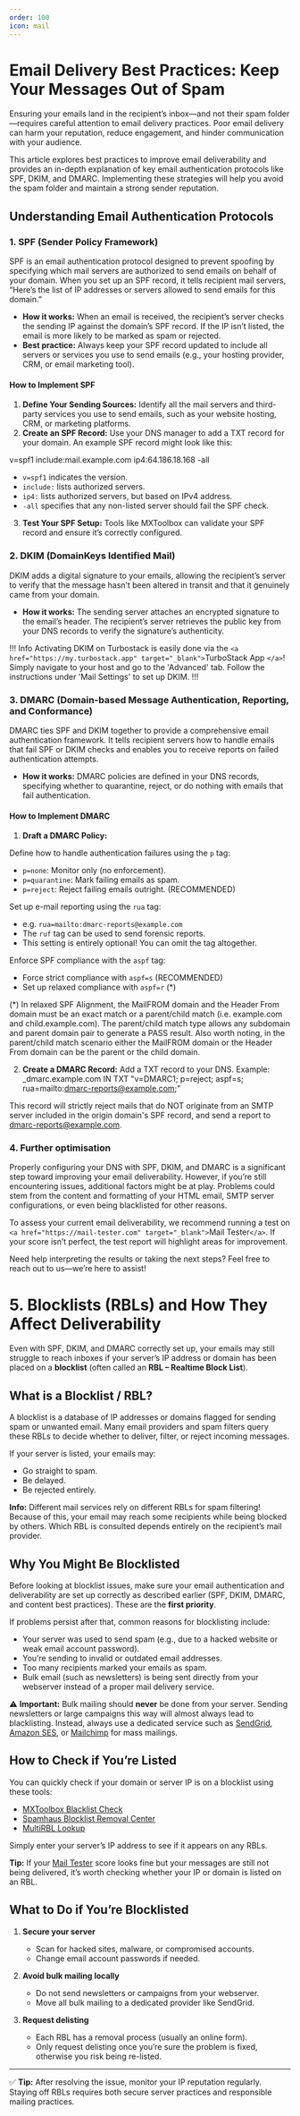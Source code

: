 ```yaml
---
order: 100
icon: mail
---
```

# Email Delivery Best Practices: Keep Your Messages Out of Spam
Ensuring your emails land in the recipient’s inbox—and not their spam folder—requires careful attention to email delivery practices. Poor email delivery can harm your reputation, reduce engagement, and hinder communication with your audience.

This article explores best practices to improve email deliverability and provides an in-depth explanation of key email authentication protocols like SPF, DKIM, and DMARC. Implementing these strategies will help you avoid the spam folder and maintain a strong sender reputation.

## Understanding Email Authentication Protocols

### 1. SPF (Sender Policy Framework)
SPF is an email authentication protocol designed to prevent spoofing by specifying which mail servers are authorized to send emails on behalf of your domain. When you set up an SPF record, it tells recipient mail servers, “Here’s the list of IP addresses or servers allowed to send emails for this domain.”

- **How it works:** When an email is received, the recipient’s server checks the sending IP against the domain’s SPF record. If the IP isn’t listed, the email is more likely to be marked as spam or rejected.
- **Best practice:** Always keep your SPF record updated to include all servers or services you use to send emails (e.g., your hosting provider, CRM, or email marketing tool).

#### How to Implement SPF
1. **Define Your Sending Sources:** Identify all the mail servers and third-party services you use to send emails, such as your website hosting, CRM, or marketing platforms.
2. **Create an SPF Record:** Use your DNS manager to add a TXT record for your domain. An example SPF record might look like this:

v=spf1 include:mail.example.com ip4:64.186.18.168 -all

- `v=spf1` indicates the version.
- `include:` lists authorized servers.
- `ip4:` lists authorized servers, but based on IPv4 address.
- `-all` specifies that any non-listed server should fail the SPF check.
3. **Test Your SPF Setup:** Tools like MXToolbox can validate your SPF record and ensure it’s correctly configured.

### 2. DKIM (DomainKeys Identified Mail)
DKIM adds a digital signature to your emails, allowing the recipient’s server to verify that the message hasn’t been altered in transit and that it genuinely came from your domain.

- **How it works:** The sending server attaches an encrypted signature to the email’s header. The recipient’s server retrieves the public key from your DNS records to verify the signature’s authenticity.

!!! Info
Activating DKIM on Turbostack is easily done via the `<a href="https://my.turbostack.app" target="_blank">`TurboStack App `</a>`! Simply navigate to your host and go to the 'Advanced' tab. Follow the instructions under 'Mail Settings' to set up DKIM.
!!!

### 3. DMARC (Domain-based Message Authentication, Reporting, and Conformance)
DMARC ties SPF and DKIM together to provide a comprehensive email authentication framework. It tells recipient servers how to handle emails that fail SPF or DKIM checks and enables you to receive reports on failed authentication attempts.

- **How it works:** DMARC policies are defined in your DNS records, specifying whether to quarantine, reject, or do nothing with emails that fail authentication.

#### How to Implement DMARC
1. **Draft a DMARC Policy:** 

Define how to handle authentication failures using the `p` tag:
- `p=none`: Monitor only (no enforcement).
- `p=quarantine`: Mark failing emails as spam.
- `p=reject`: Reject failing emails outright. (RECOMMENDED)

Set up e-mail reporting using the `rua` tag: 
- e.g. `rua=mailto:dmarc-reports@example.com`
- The `ruf` tag can be used to send forensic reports.
- This setting is entirely optional! You can omit the tag altogether.

Enforce SPF compliance with the `aspf` tag:
- Force strict compliance with `aspf=s` (RECOMMENDED)
- Set up relaxed compliance with `aspf=r` (*)

(*) In relaxed SPF Alignment, the MailFROM domain and the Header From domain must be an exact match or a parent/child match (i.e. example.com and child.example.com). The parent/child match type allows any subdomain and parent domain pair to generate a PASS result. Also worth noting, in the parent/child match scenario either the MailFROM domain or the Header From domain can be the parent or the child domain.

2. **Create a DMARC Record:** Add a TXT record to your DNS. Example:
_dmarc.example.com IN TXT "v=DMARC1; p=reject; aspf=s; rua=mailto:dmarc-reports@example.com;"

This record will strictly reject mails that do NOT originate from an SMTP server included in the origin domain's SPF record, and send a report to dmarc-reports@example.com.

### 4. Further optimisation
Properly configuring your DNS with SPF, DKIM, and DMARC is a significant step toward improving your email deliverability. However, if you’re still encountering issues, additional factors might be at play. Problems could stem from the content and formatting of your HTML email, SMTP server configurations, or even being blacklisted for other reasons.

To assess your current email deliverability, we recommend running a test on `<a href="https://mail-tester.com" target="_blank">`Mail Tester`</a>`. If your score isn’t perfect, the test report will highlight areas for improvement.

Need help interpreting the results or taking the next steps? Feel free to reach out to us—we’re here to assist!

# 5. Blocklists (RBLs) and How They Affect Deliverability

Even with SPF, DKIM, and DMARC correctly set up, your emails may still struggle to reach inboxes if your server’s IP address or domain has been placed on a **blocklist** (often called an **RBL – Realtime Block List**).  

## What is a Blocklist / RBL?  
A blocklist is a database of IP addresses or domains flagged for sending spam or unwanted email. Many email providers and spam filters query these RBLs to decide whether to deliver, filter, or reject incoming messages.  

If your server is listed, your emails may:  
- Go straight to spam.  
- Be delayed.  
- Be rejected entirely.  

**Info:** Different mail services rely on different RBLs for spam filtering! Because of this, your email may reach some recipients while being blocked by others. Which RBL is consulted depends entirely on the recipient’s mail provider.

## Why You Might Be Blocklisted  
Before looking at blocklist issues, make sure your email authentication and deliverability are set up correctly as described earlier (SPF, DKIM, DMARC, and content best practices). These are the **first priority**.  

If problems persist after that, common reasons for blocklisting include:  
- Your server was used to send spam (e.g., due to a hacked website or weak email account password).  
- You’re sending to invalid or outdated email addresses.  
- Too many recipients marked your emails as spam.  
- Bulk email (such as newsletters) is being sent directly from your webserver instead of a proper mail delivery service.  

⚠️ **Important:** Bulk mailing should **never** be done from your server. Sending newsletters or large campaigns this way will almost always lead to blacklisting. Instead, always use a dedicated service such as [SendGrid](https://sendgrid.com/), [Amazon SES](https://aws.amazon.com/ses/), or [Mailchimp](https://mailchimp.com/) for mass mailings.  

## How to Check if You’re Listed  
You can quickly check if your domain or server IP is on a blocklist using these tools:  
- [MXToolbox Blacklist Check](https://mxtoolbox.com/blacklists.aspx)  
- [Spamhaus Blocklist Removal Center](https://check.spamhaus.org/)  
- [MultiRBL Lookup](https://multirbl.valli.org/)  

Simply enter your server’s IP address to see if it appears on any RBLs.  

**Tip:** If your [Mail Tester](https://www.mail-tester.com/) score looks fine but your messages are still not being delivered, it’s worth checking whether your IP or domain is listed on an RBL.  

## What to Do if You’re Blocklisted  
1. **Secure your server**  
   - Scan for hacked sites, malware, or compromised accounts.  
   - Change email account passwords if needed.  

2. **Avoid bulk mailing locally**  
   - Do not send newsletters or campaigns from your webserver.  
   - Move all bulk mailing to a dedicated provider like SendGrid.  

3. **Request delisting**  
   - Each RBL has a removal process (usually an online form).  
   - Only request delisting once you’re sure the problem is fixed, otherwise you risk being re-listed.  

---

✅ **Tip:** After resolving the issue, monitor your IP reputation regularly. Staying off RBLs requires both secure server practices and responsible mailing practices.